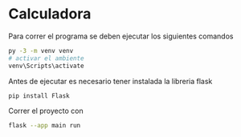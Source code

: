 # Calculadora

Para correr el programa se deben ejecutar los siguientes comandos

```bash
py -3 -m venv venv
# activar el ambiente
venv\Scripts\activate
```

Antes de ejecutar es necesario tener instalada la libreria flask

```bash
pip install Flask
```

Correr el proyecto con

```bash
flask --app main run
```
